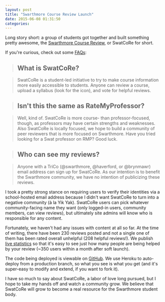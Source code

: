 ```yaml
---
layout: post
title: "Swarthmore Course Review Launch"
date: 2015-06-08 01:31:50
categories:
---
```


Long story short: a group of students got together and built something pretty awesome, the [Swarthmore Course Review](https://www.swatcoursereview.com/), or SwatCoRe for short.


If you're curious, check out some [FAQs](https://www.swatcoursereview.com/help):

> ## What is SwatCoRe?

> SwatCoRe is a student-led initiative to try to make course information more easily accessible to students. Anyone can review a course, upload a syllabus (look for the  icon), and vote for helpful reviews. 

> ## Isn't this the same as RateMyProfessor?

> Well, kind of. SwatCoRe is more course- than professor-focused, though, as professors may have certain strengths and weaknesses. Also SwatCoRe is locally focused, we hope to build a community of peer reviewers that is more focused on Swarthmore. Have you tried looking for a Swat professor on RMP? Good luck.

> ## Who can see my reviews?

>Anyone with a TriCo (@swarthmore, @haverford, or @brynmawr) email address can sign up for SwatCoRe. As our intention is to benefit the Swarthmore community, we have no intention of publicizing these reviews.

I took a pretty strong stance on requiring users to verify their identities via a school-hosted email address because I didn't want SwatCoRe to turn into a negative community (à la Yik Yak). SwatCoRe users can pick whatever community-facing name they want (only logged-in users, community members, can view reviews), but ultimately site admins will know who is responsible for any content. 

Fortunately, we haven't had any issues with content at all so far. At the time of writing, there have been 230 reviews posted and not a single one of them has been rated overall unhelpful (208 helpful reviews!). We publish [live statistics](https://www.swatcoursereview.com/stats) so that it's easy to see just how many people are being helped by your review (~350 users within a month after soft launch).

The code being deployed is viewable on [GitHub](https://github.com/rrshaban/swatcore-dev). We use Heroku to auto-deploy from a production branch, so what you see is what you get (and it's super-easy to modify and extend, if you want to fork it). 

I have so much to say about SwatCoRe, a labor of love long pursued, but I hope to take my hands off and watch a community grow. We believe that SwatCoRe will grow to become a real resource for the Swarthmore student body.